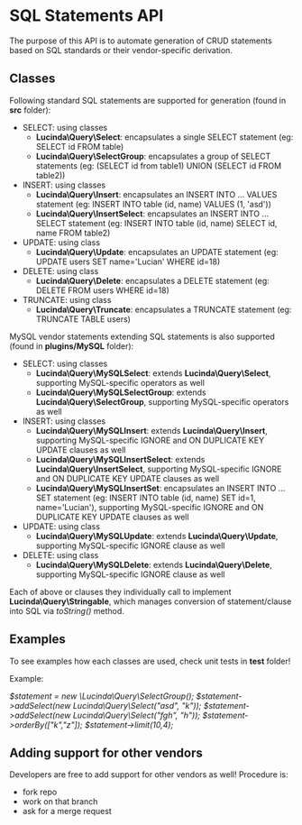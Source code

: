 # SQL Statements API

The purpose of this API is to automate generation of CRUD statements based on SQL standards or their vendor-specific derivation.

## Classes

Following standard SQL statements are supported for generation (found in **src** folder):

- SELECT: using classes 
    - **Lucinda\Query\Select**: encapsulates a single SELECT statement (eg: SELECT id FROM table)
    - **Lucinda\Query\SelectGroup**: encapsulates a group of SELECT statements (eg: (SELECT id from table1) UNION (SELECT id FROM table2))
- INSERT: using classes 
    - **Lucinda\Query\Insert**: encapsulates an INSERT INTO ... VALUES statement (eg: INSERT INTO table (id, name) VALUES (1, 'asd'))
    - **Lucinda\Query\InsertSelect**: encapsulates an INSERT INTO ... SELECT statement (eg: INSERT INTO table (id, name) SELECT id, name FROM table2)
- UPDATE: using class
    - **Lucinda\Query\Update**: encapsulates an UPDATE statement (eg: UPDATE users SET name='Lucian' WHERE id=18)
- DELETE: using class
    - **Lucinda\Query\Delete**: encapsulates a DELETE statement (eg: DELETE FROM users WHERE id=18)
- TRUNCATE: using class 
    - **Lucinda\Query\Truncate**: encapsulates a TRUNCATE statement (eg: TRUNCATE TABLE users)
    
MySQL vendor statements extending SQL statements is also supported (found in **plugins/MySQL** folder):

- SELECT: using classes 
    - **Lucinda\Query\MySQLSelect**: extends **Lucinda\Query\Select**, supporting MySQL-specific operators as well
    - **Lucinda\Query\MySQLSelectGroup**: extends **Lucinda\Query\SelectGroup**, supporting MySQL-specific operators as well
- INSERT: using classes 
    - **Lucinda\Query\MySQLInsert**: extends **Lucinda\Query\Insert**, supporting MySQL-specific IGNORE and ON DUPLICATE KEY UPDATE clauses as well
    - **Lucinda\Query\MySQLInsertSelect**: extends **Lucinda\Query\InsertSelect**, supporting MySQL-specific IGNORE and ON DUPLICATE KEY UPDATE clauses as well
    - **Lucinda\Query\MySQLInsertSet**: encapsulates an INSERT INTO ... SET statement (eg: INSERT INTO table (id, name) SET id=1, name='Lucian'), supporting MySQL-specific IGNORE and ON DUPLICATE KEY UPDATE clauses as well
- UPDATE: using class
    - **Lucinda\Query\MySQLUpdate**: extends **Lucinda\Query\Update**, supporting MySQL-specific IGNORE clause as well
- DELETE: using class
    - **Lucinda\Query\MySQLDelete**: extends **Lucinda\Query\Delete**, supporting MySQL-specific IGNORE clause as well
 
Each of above or clauses they individually call to implement **Lucinda\Query\Stringable**, which manages conversion of statement/clause into SQL via *toString()* method. 

## Examples

To see examples how each classes are used, check unit tests in **test** folder!

Example:

_$statement = new \Lucinda\Query\SelectGroup();
$statement->addSelect(new Lucinda\Query\Select("asd", "k"));
$statement->addSelect(new Lucinda\Query\Select("fgh", "h"));
$statement->orderBy(["k","z"]);
$statement->limit(10,4);_

## Adding support for other vendors

Developers are free to add support for other vendors as well! Procedure is:

- fork repo
- work on that branch
- ask for a merge request
